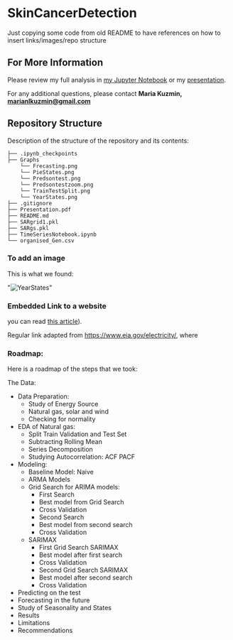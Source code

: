 # SkinCancerDetection


Just copying some code from old README to have references on how to insert links/images/repo structure

## For More Information

Please review my full analysis in [my Jupyter Notebook](./TimeseriesNotebook.ipynb) or my [presentation](./Presentation.pdf).

For any additional questions, please contact **Maria Kuzmin, marianlkuzmin@gmail.com**

## Repository Structure

Description of the structure of the repository and its contents:

```
├── .ipynb_checkpoints
├── Graphs
    └── Frecasting.png
    └── PieStates.png
    └── Predsontest.png
    └── Predsontestzoom.png
    └── TrainTestSplit.png
    └── YearStates.png
├── .gitignore
├── Presentation.pdf
├── README.md
├── SARgrid1.pkl
├── SARgs.pkl
├── TimeSeriesNotebook.ipynb   
└── organised_Gen.csv
```

### To add an image

This is what we found:

"![YearStates](./Graphs/YearStates.png)"


### Embedded Link to a website 

 you can read [this article](https://www.globalpwr.com/top-ten-industries-requiring-megawatts-of-generator-power/)). 
 
Regular link   adapted from https://www.eia.gov/electricity/, where

### Roadmap:
Here is a roadmap of the steps that we took:

The Data:
* Data Preparation:
    * Study of Energy Source
    * Natural gas, solar and wind
    * Checking for normality
* EDA of Natural gas:
    * Split Train Validation and Test Set
    * Subtracting Rolling Mean
    * Series Decomposition
    * Studying Autocorrelation: ACF PACF
* Modeling:
    * Baseline Model: Naive
    * ARMA Models
    * Grid Search for ARIMA models:
        * First Search
        * Best model from Grid Search
        * Cross Validation
        * Second Search
        * Best model from second search
        * Cross Validation
    * SARIMAX
        * First Grid Search SARIMAX
        * Best model after first search
        * Cross Validation
        * Second Grid Search SARIMAX
        * Best model after second search
        * Cross Validation
* Predicting on the test
* Forecasting in the future
* Study of Seasonality and States
* Results
* Limitations
* Recommendations